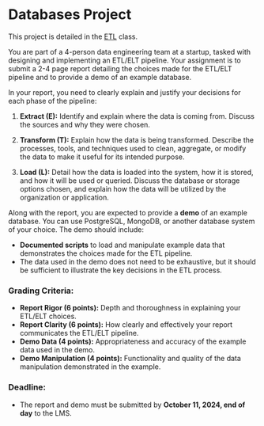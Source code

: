 # Databases Project

This project is detailed in the [ETL](https://raw.githubusercontent.com/SupaeroDataScience/DE/master/readings/ETL.pdf) class.

You are part of a 4-person data engineering team at a startup, tasked with designing and implementing an ETL/ELT pipeline. Your assignment is to submit a 2-4 page report detailing the choices made for the ETL/ELT pipeline and to provide a demo of an example database.

In your report, you need to clearly explain and justify your decisions for each phase of the pipeline:

1. **Extract (E):** Identify and explain where the data is coming from. Discuss the sources and why they were chosen.
   
2. **Transform (T):** Explain how the data is being transformed. Describe the processes, tools, and techniques used to clean, aggregate, or modify the data to make it useful for its intended purpose.

3. **Load (L):** Detail how the data is loaded into the system, how it is stored, and how it will be used or queried. Discuss the database or storage options chosen, and explain how the data will be utilized by the organization or application.

Along with the report, you are expected to provide a **demo** of an example database. You can use PostgreSQL, MongoDB, or another database system of your choice. The demo should include:

- **Documented scripts** to load and manipulate example data that demonstrates the choices made for the ETL pipeline.
- The data used in the demo does not need to be exhaustive, but it should be sufficient to illustrate the key decisions in the ETL process.

### **Grading Criteria:**

- **Report Rigor (6 points):** Depth and thoroughness in explaining your ETL/ELT choices.
- **Report Clarity (6 points):** How clearly and effectively your report communicates the ETL/ELT pipeline.
- **Demo Data (4 points):** Appropriateness and accuracy of the example data used in the demo.
- **Demo Manipulation (4 points):** Functionality and quality of the data manipulation demonstrated in the example.

### **Deadline:**
- The report and demo must be submitted by **October 11, 2024, end of day** to the LMS.

